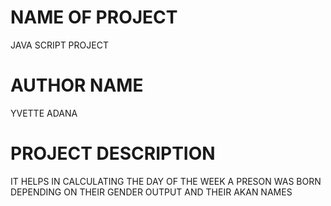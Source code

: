 # NAME OF PROJECT
JAVA SCRIPT PROJECT

# AUTHOR NAME
YVETTE ADANA


# PROJECT DESCRIPTION
IT HELPS IN CALCULATING THE DAY OF THE WEEK A PRESON WAS BORN DEPENDING ON THEIR GENDER OUTPUT AND THEIR AKAN NAMES
